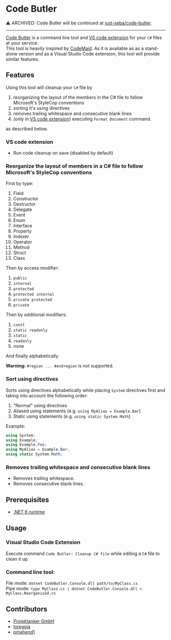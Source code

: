 # Code Butler

⚠️ ARCHIVED: Code Butler will be continued at [just-seba/code-butler](https://github.com/just-seba/code-butler).

---

[Code Butler](https://github.com/projektanker/code-butler) is a command line tool and [VS code extension](https://marketplace.visualstudio.com/items?itemName=projektanker.code-butler) for your `C#` files at your service.  
This tool is heavily inspired by [CodeMaid](https://www.codemaid.net). As it is available as as a stand-alone version and as a Visual Studio Code extension, this tool will provide similar features.
## Features
Using this tool will cleanup your `C#` file by
 1. reorganizing the layout of the members in the C# file to follow Microsoft's StyleCop conventions
 2. sorting it's using directives
 3. removes trailing whitespace and consecutive blank lines
 4. (only in [VS code extension](https://marketplace.visualstudio.com/items?itemName=projektanker.code-butler)) executing `Format Document` command.

as described below.

### VS code extension
 - Run code cleanup on save (disabled by default)

### Reorganize the layout of members in a C# file to follow Microsoft's StyleCop conventions
First by type:
  1. Field
  2. Constructor
  3. Destructor
  4. Delegate
  5. Event
  6. Enum
  7. Interface
  8. Property
  9. Indexer
  10. Operator
  11. Method
  12. Struct
  13. Class

Then by access modifier:
 1. `public`
 2. `internal`
 3. `protected`
 4. `protected internal`
 5. `private protected`
 6. `private`

Then by additional modifiers:
 1. `const`
 2. `static readonly`
 3. `static`
 4. `readonly`
 5. none

And finally alphabetically.

**Warning:** `#region ... #endregion` is not supported.

### Sort using directives
Sorts using directives alphabetically while placing `System` directives first and taking into account the following order:
  1. "Normal" using directives
  2. Aliased using statements (e.g. `using MyAlias = Example.Bar`)
  3. Static using statements (e.g. `using static System.Math`)

Example:  
```csharp
using System;
using Example;
using Example.Foo;
using MyAlias = Example.Bar;
using static System.Math;
```

### Removes trailing whitespace and consecutive blank lines
 - Removes trailing whitespace.
 - Removes consecutive blank lines.

## Prerequisites
 - [.NET 6 runtime](https://dotnet.microsoft.com/download/dotnet/6.0)

## Usage
### Visual Studio Code Extension
Execute command `Code Butler: Cleanup C# file` while editing a `C#` file to clean it up. 

### Command line tool:  
File mode: `dotnet CodeButler.Console.dll path/to/MyClass.cs`  
Pipe mode: `type MyClass.cs | dotnet CodeButler.Console.dll > MyClass.Reorganized.cs`

## Contributors
 - [Projektanker GmbH](https://github.com/Projektanker/)
 - [loreggia](https://github.com/loreggia)
 - [pmahend1](https://github.com/pmahend1)
